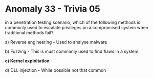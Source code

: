 # Anomaly 33 - Trivia 05

in a penetration testing scenario, which of the following methods is commonly used to escalate privileges on a compromised system when traditional methods fail?

a) Reverse engineering - Used to analyse malware

b) Fuzzing - This is must commonly used to find flaws in a system

**c) Kernel exploitation**

d) DLL injection - While possible not that common